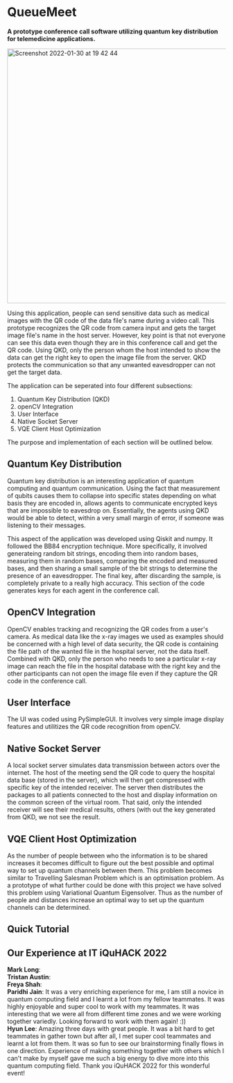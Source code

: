 # QueueMeet
**A prototype conference call software utilizing quantum key distribution for telemedicine applications.**

<img width="586" alt="Screenshot 2022-01-30 at 19 42 44" src="https://user-images.githubusercontent.com/53221131/151696489-60ef17a0-62e3-49e9-b77b-a6eb7aed8075.png">

Using this application, people can send sensitive data such as medical images with the QR code of the data file's name during a video call.
This prototype recognizes the QR code from camera input and gets the target image file's name in the host server. However, key point is that not everyone can see this data even though they are in this conference call and get the QR code. Using QKD, only the person whom the host intended to show the data can get the right key to open the image file from the server. QKD protects the communication so that any unwanted eavesdropper can not get the target data.  

The application can be seperated into four different subsections:
1. Quantum Key Distribution (QKD)
2. openCV Integration
3. User Interface
4. Native Socket Server
5. VQE Client Host Optimization

The purpose and implementation of each section will be outlined below.

## Quantum Key Distribution
Quantum key distribution is an interesting application of quantum computing and quantum communication. Using the fact that measurement of qubits causes them to collapse into specific states depending on what basis they are encoded in, allows agents to communicate encrypted keys that are impossible to eavesdrop on. Essentially, the agents using QKD would be able to detect, within a very small margin of error, if someone was listening to their messages.

This aspect of the application was developed using Qiskit and numpy. It followed the BB84 encryption technique. More specifically, it involved generateing random bit strings, encoding them into random bases, measuring them in random bases, comparing the encoded and measured bases, and then sharing a small sample of the bit strings to determine the presence of an eavesdropper. The final key, after discarding the sample, is completely private to a really high accuracy. This section of the code generates keys for each agent in the conference call.

## OpenCV Integration
OpenCV enables tracking and recognizing the QR codes from a user's camera. As medical data like the x-ray images we used as examples should be concerned with a high level of data security, the QR code is containing the file path of the wanted file in the hospital server, not the data itself. Combined with QKD, only the person who needs to see a particular x-ray image can reach the file in the hospital database with the right key and the other participants can not open the image file even if they capture the QR code in the conference call.    

## User Interface
The UI was coded using PySimpleGUI. It involves very simple image display features and utilitizes the QR code recognition from openCV. 

## Native Socket Server
A local socket server simulates data transmission between actors over the internet. The host of the meeting send the QR code to query the hospital data base (stored in the server), which will then get compressed with specific key of the intended receiver. The server then distributes the packages to all patients connected to the host and display information on the common screen of the virtual room. That said, only the intended receiver will see their medical results, others (with out the key generated from QKD, we not see the result. 

## VQE Client Host Optimization
As the number of people between who the information is to be shared increases it becomes difficult to figure out the best possible and optimal way to set up quantum channels between them. This problem becomes similar to Travelling Salesman Problem which is an optimisation problem. As a prototype of what further could be done with this project we have solved this problem using Variational Quantum Eigensolver. Thus as the number of people and distances increase an optimal way to set up the quantum channels can be determined.


## Quick Tutorial

## Our Experience at IT iQuHACK 2022
**Mark Long**:  
**Tristan Austin**:  
**Freya Shah**:  
**Paridhi Jain**: It was a very enriching experience for me, I am still a novice in quantum computing field and I learnt a lot from my fellow teammates. It was highly enjoyable and super cool to work with my teammates. It was interesting that we were all from different time zones and we were working together variedly. Looking forward to work with them again! :))  
**Hyun Lee**: Amazing three days with great people. It was a bit hard to get teammates in gather town but after all, I met super cool teammates and learnt a lot from them. It was so fun to see our brainstorming finally flows in one direction. Experience of making something together with others which I can't make by myself gave me such a big energy to dive more into this quantum computing field. Thank you iQuHACK 2022 for this wonderful event!    

